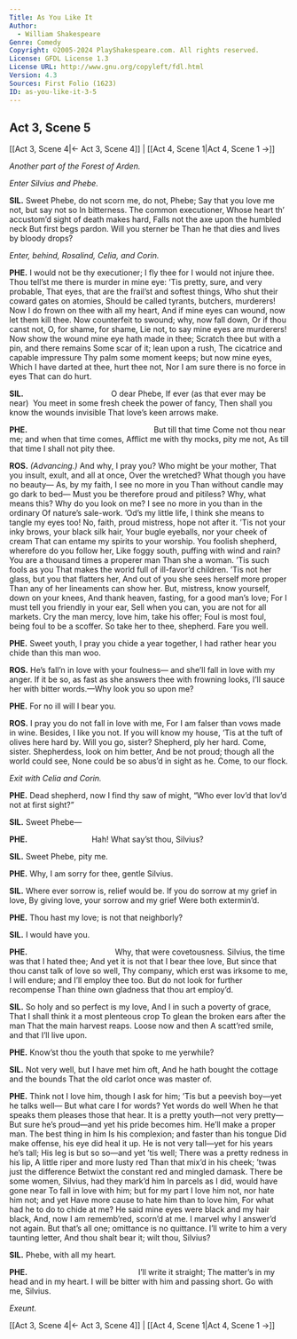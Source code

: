 ```yaml
---
Title: As You Like It
Author: 
  - William Shakespeare
Genre: Comedy
Copyright: ©2005-2024 PlayShakespeare.com. All rights reserved.
License: GFDL License 1.3
License URL: http://www.gnu.org/copyleft/fdl.html
Version: 4.3
Sources: First Folio (1623)
ID: as-you-like-it-3-5
---
```


## Act 3, Scene 5
[[Act 3, Scene 4|← Act 3, Scene 4]] | [[Act 4, Scene 1|Act 4, Scene 1 →]]

*Another part of the Forest of Arden.*

*Enter Silvius and Phebe.*

**SIL.**
Sweet Phebe, do not scorn me, do not, Phebe;
Say that you love me not, but say not so
In bitterness. The common executioner,
Whose heart th’ accustom’d sight of death makes hard,
Falls not the axe upon the humbled neck
But first begs pardon. Will you sterner be
Than he that dies and lives by bloody drops?

*Enter, behind, Rosalind, Celia, and Corin.*

**PHE.**
I would not be thy executioner;
I fly thee for I would not injure thee.
Thou tell’st me there is murder in mine eye:
’Tis pretty, sure, and very probable,
That eyes, that are the frail’st and softest things,
Who shut their coward gates on atomies,
Should be called tyrants, butchers, murderers!
Now I do frown on thee with all my heart,
And if mine eyes can wound, now let them kill thee.
Now counterfeit to swound; why, now fall down,
Or if thou canst not, O, for shame, for shame,
Lie not, to say mine eyes are murderers!
Now show the wound mine eye hath made in thee;
Scratch thee but with a pin, and there remains
Some scar of it; lean upon a rush,
The cicatrice and capable impressure
Thy palm some moment keeps; but now mine eyes,
Which I have darted at thee, hurt thee not,
Nor I am sure there is no force in eyes
That can do hurt.

**SIL.**
           O dear Phebe,
If ever (as that ever may be near) 
You meet in some fresh cheek the power of fancy,
Then shall you know the wounds invisible
That love’s keen arrows make.

**PHE.**
                But till that time
Come not thou near me; and when that time comes,
Afflict me with thy mocks, pity me not,
As till that time I shall not pity thee.

**ROS.**
*(Advancing.)*
And why, I pray you? Who might be your mother,
That you insult, exult, and all at once,
Over the wretched? What though you have no beauty⁠—
As, by my faith, I see no more in you
Than without candle may go dark to bed⁠—
Must you be therefore proud and pitiless?
Why, what means this? Why do you look on me?
I see no more in you than in the ordinary
Of nature’s sale-work. ’Od’s my little life,
I think she means to tangle my eyes too!
No, faith, proud mistress, hope not after it.
’Tis not your inky brows, your black silk hair,
Your bugle eyeballs, nor your cheek of cream
That can entame my spirits to your worship.
You foolish shepherd, wherefore do you follow her,
Like foggy south, puffing with wind and rain?
You are a thousand times a properer man
Than she a woman. ’Tis such fools as you
That makes the world full of ill-favor’d children.
’Tis not her glass, but you that flatters her,
And out of you she sees herself more proper
Than any of her lineaments can show her.
But, mistress, know yourself, down on your knees,
And thank heaven, fasting, for a good man’s love;
For I must tell you friendly in your ear,
Sell when you can, you are not for all markets.
Cry the man mercy, love him, take his offer;
Foul is most foul, being foul to be a scoffer.
So take her to thee, shepherd. Fare you well.

**PHE.**
Sweet youth, I pray you chide a year together,
I had rather hear you chide than this man woo.

**ROS.**
He’s fall’n in love with your foulness— and she’ll fall in love with my anger. If it be so, as fast as she answers thee with frowning looks, I’ll sauce her with bitter words.—Why look you so upon me?

**PHE.**
For no ill will I bear you.

**ROS.**
I pray you do not fall in love with me,
For I am falser than vows made in wine.
Besides, I like you not. If you will know my house,
’Tis at the tuft of olives here hard by.
Will you go, sister? Shepherd, ply her hard.
Come, sister. Shepherdess, look on him better,
And be not proud; though all the world could see,
None could be so abus’d in sight as he.
Come, to our flock.

*Exit with Celia and Corin.*

**PHE.**
Dead shepherd, now I find thy saw of might,
“Who ever lov’d that lov’d not at first sight?”

**SIL.**
Sweet Phebe⁠—

**PHE.**
        Hah! What say’st thou, Silvius?

**SIL.**
Sweet Phebe, pity me.

**PHE.**
Why, I am sorry for thee, gentle Silvius.

**SIL.**
Where ever sorrow is, relief would be.
If you do sorrow at my grief in love,
By giving love, your sorrow and my grief
Were both extermin’d.

**PHE.**
Thou hast my love; is not that neighborly?

**SIL.**
I would have you.

**PHE.**
           Why, that were covetousness.
Silvius, the time was that I hated thee;
And yet it is not that I bear thee love,
But since that thou canst talk of love so well,
Thy company, which erst was irksome to me,
I will endure; and I’ll employ thee too.
But do not look for further recompense
Than thine own gladness that thou art employ’d.

**SIL.**
So holy and so perfect is my love,
And I in such a poverty of grace,
That I shall think it a most plenteous crop
To glean the broken ears after the man
That the main harvest reaps. Loose now and then
A scatt’red smile, and that I’ll live upon.

**PHE.**
Know’st thou the youth that spoke to me yerwhile?

**SIL.**
Not very well, but I have met him oft,
And he hath bought the cottage and the bounds
That the old carlot once was master of.

**PHE.**
Think not I love him, though I ask for him;
’Tis but a peevish boy—yet he talks well⁠—
But what care I for words? Yet words do well
When he that speaks them pleases those that hear.
It is a pretty youth—not very pretty⁠—
But sure he’s proud—and yet his pride becomes him.
He’ll make a proper man. The best thing in him
Is his complexion; and faster than his tongue
Did make offense, his eye did heal it up.
He is not very tall—yet for his years he’s tall;
His leg is but so so—and yet ’tis well;
There was a pretty redness in his lip,
A little riper and more lusty red
Than that mix’d in his cheek; ’twas just the difference
Betwixt the constant red and mingled damask.
There be some women, Silvius, had they mark’d him
In parcels as I did, would have gone near
To fall in love with him; but for my part
I love him not, nor hate him not; and yet
Have more cause to hate him than to love him,
For what had he to do to chide at me?
He said mine eyes were black and my hair black,
And, now I am rememb’red, scorn’d at me.
I marvel why I answer’d not again.
But that’s all one; omittance is no quittance.
I’ll write to him a very taunting letter,
And thou shalt bear it; wilt thou, Silvius?

**SIL.**
Phebe, with all my heart.

**PHE.**
              I’ll write it straight;
The matter’s in my head and in my heart.
I will be bitter with him and passing short.
Go with me, Silvius.

*Exeunt.*

[[Act 3, Scene 4|← Act 3, Scene 4]] | [[Act 4, Scene 1|Act 4, Scene 1 →]]